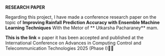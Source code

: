 **RESEARCH PAPER**

Regarding this project, I have made a conference research paper on the topic of **Improving Rainfall Prediction Accuracy with Ensemble Machine Learning Techniques** With the Metor of **
Utkarsha Pacharaney** mam.


**This is the link =**
paper it  has been accepted and published at the  International Conference on Advances in Computing Control and Telecommunication Technologies 2025 (Phase I)🎉📄
